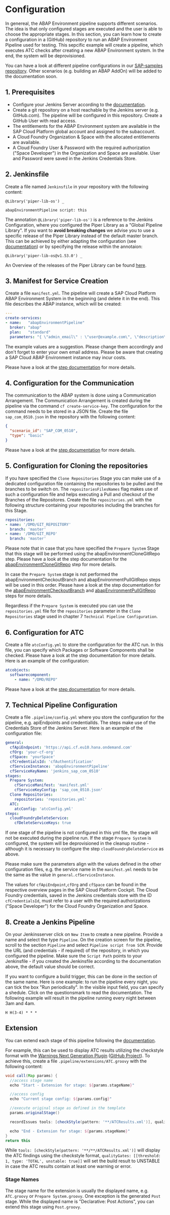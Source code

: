 # Configuration

In genereal, the ABAP Environment pipeline supports different scenarios. The idea is that only configured stages are executed and the user is able to choose the appropriate stages.
In this section, you can learn how to create a configuration in a (GitHub) repository to run an ABAP Environment Pipeline used for testing. This sepcific example will create a pipeline, which executes ATC checks after creating a new ABAP Environment system. In the end, the system will be deprovisioned.

You can have a look at different pipeline configurations in our [SAP-samples repository](https://github.com/SAP-samples/abap-platform-ci-cd-samples).
Other scenarios (e.g. building an ABAP AddOn) will be added to the documentation soon.

## 1. Prerequisites

* Configure your Jenkins Server according to the [documentation](https://sap.github.io/jenkins-library/guidedtour/).
* Create a git repository on a host reachable by the Jenkins server (e.g. GitHub.com). The pipeline will be configured in this repository. Create a GitHub User with read access.
* The entitlements for the ABAP Environment system are available in the SAP Cloud Platform global account and assigned to the subaccount.
* A Cloud Foundry Organization & Space with the allocated entitlements are available.
* A Cloud Foundry User & Password with the required authorization ("Space Developer") in the Organization and Space are available. User and Password were saved in the Jenkins Credentials Store.

## 2. Jenkinsfile

Create a file named `Jenkinsfile` in your repository with the following content:

```
@Library('piper-lib-os') _

abapEnvironmentPipeline script: this
```

The annotation `@Library('piper-lib-os')` is a reference to the Jenkins Configuration, where you configured the Piper Library as a "Global Pipeline Library". If you want to **avoid breaking changes** we advise you to use a specific release of the Piper Library instead of the default master branch. This can be achieved by either adapting the configuration (see [documentation](https://sap.github.io/jenkins-library/infrastructure/customjenkins/#shared-library)) or by specifying the release within the annotaion:

```
@Library('piper-lib-os@v1.53.0') _
```

An Overview of the releases of the Piper Library can be found [here](https://github.com/SAP/jenkins-library/releases).

## 3. Manifest for Service Creation

Create a file `manifest.yml`. The pipeline will create a SAP Cloud Platform ABAP Environment System in the beginning (and delete it in the end). This file describes the ABAP instance, which will be created:

```yaml
---
create-services:
- name:   "abapEnvironmentPipeline"
  broker: "abap"
  plan:   "standard"
  parameters: "{ \"admin_email\" : \"user@example.com\", \"description\" : \"System for ABAP Pipeline\", \"is_development_allowed\" : true, \"sapsystemname\" : \"H02\", \"size_of_persistence\" : 4, \"size_of_runtime\" : 1 }"
```

The example values are a suggestion. Please change them accordingly and don't forget to enter your own email address. Please be aware that creating a SAP Cloud ABAP Environment instance may incur costs.

Please have a look at the [step documentation](https://sap.github.io/jenkins-library/steps/cloudFoundryCreateService/) for more details.

## 4. Configuration for the Communication

The communication to the ABAP system is done using a Communication Arrangement. The Communication Arrangement is created during the pipeline via the command `cf create-service-key`. The configuration for the command needs to be stored in a JSON file. Create the file `sap_com_0510.json` in the repository with the following content:

```json
{
  "scenario_id": "SAP_COM_0510",
  "type": "basic"
}
```

Please have a look at the [step documentation](https://sap.github.io/jenkins-library/steps/cloudFoundryCreateServiceKey/) for more details.

## 5. Configuration for Cloning the repositories

If you have specified the `Clone Repositories` Stage you can make use of a dedicated configuration file containing the repositories to be pulled and the branches to be switch on. The `repositoriesFilesNames` flag makes use of such a configuration file and helps executing a Pull and checkout of the Branches of the Repositores. Create the file `repositories.yml` with the following structure containing your repositories including the branches for this Stage.

```yml
repositories:
- name: '/DMO/GIT_REPOSITORY'
  branch: 'master'
- name: '/DMO/GIT_REPO'
  branch: 'master'
```

Please note that in case that you have specified the `Prepare System` Stage that this stage will be performed using the abapEnvironmentCloneGitRepo step.
Please have a look at the step documentation for the [abapEnvironmentCloneGitRepo](https://sap.github.io/jenkins-library/steps/abapEnvironmentCloneGitRepo/) step for more details.


In case the `Prepare System` stage is not performed the abapEnvironmentCheckoutBranch and abapEnvironmentPullGitRepo steps will be used in this order.
Please have a look at the step documentation for the [abapEnvironmentCheckoutBranch](https://sap.github.io/jenkins-library/steps/abapEnvironmentCheckoutBranch/) and [abapEnvironmentPullGitRepo](https://sap.github.io/jenkins-library/steps/abapEnvironmentPullGitRepo/) steps for more details.

Regardless if the `Prepare System` is executed you can use the `repositories.yml` file for the `repositories` parameter in the `Clone Repositories` stage used in chapter 7 `Technical Pipeline Configuration`.

## 6. Configuration for ATC

Create a file `atcConfig.yml` to store the configuration for the ATC run. In this file, you can specify which Packages or Software Components shall be checked. Please have a look at the step documentation for more details. Here is an example of the configuration:

```yml
atcobjects:
  softwarecomponent:
    - name: "/DMO/REPO"
```

Please have a look at the [step documentation](https://sap.github.io/jenkins-library/steps/abapEnvironmentRunATCCheck/) for more details.

## 7. Technical Pipeline Configuration

Create a file `.pipeline/config.yml` where you store the configuration for the pipeline, e.g. apiEndpoints and credentialIds. The steps make use of the Credentials Store of the Jenkins Server. Here is an example of the configuration file:

```yml
general:
  cfApiEndpoint: 'https://api.cf.eu10.hana.ondemand.com'
  cfOrg: 'your-cf-org'
  cfSpace: 'yourSpace'
  cfCredentialsId: 'cfAuthentification'
  cfServiceInstance: 'abapEnvironmentPipeline'
  cfServiceKeyName: 'jenkins_sap_com_0510'
stages:
  Prepare System:
    cfServiceManifest: 'manifest.yml'
    cfServiceKeyConfig: 'sap_com_0510.json'
  Clone Repositories:
    repositories: 'repositories.yml'
  ATC:
    atcConfig: 'atcConfig.yml'
steps:
  cloudFoundryDeleteService:
    cfDeleteServiceKeys: true
```

If one stage of the pipeline is not configured in this yml file, the stage will not be executed during the pipeline run. If the stage `Prepare System` is configured, the system will be deprovisioned in the cleanup routine - although it is necessary to configure the step `cloudFoundryDeleteService` as above.

Please make sure the parameters align with the values defined in the other configuration files, e.g. the service name in the `manifest.yml` needs to be the same as the value in `general.cfServiceInstance`.

The values for `cfApiEndpoint`,`cfOrg` and `cfSpace` can be found in the respective overview pages in the SAP Cloud Platform Cockpit. The Cloud Foundry credentials, saved in the Jenkins credentials store with the ID `cfCredentialsId`, must refer to a user with the required authorizations ("Space Developer") for the Cloud Foundry Organization and Space.

## 8. Create a Jenkins Pipeline

On your Jenkinsserver click on `New Item` to create a new pipeline. Provide a name and select the type `Pipeline`.
On the creation screen for the pipeline, scroll to the section `Pipeline` and select `Pipeline script from SCM`. Provide the URL (and credentials - if required) of the repository, in which you configured the pipeline. Make sure the `Script Path` points to your Jenkinsfile - if you created the Jenkinsfile according to the documentation above, the default value should be correct.

If you want to configure a build trigger, this can be done in the section of the same name. Here is one example: to run the pipeline every night, you can tick the box "Run periodically". In the visible input field, you can specify a shedule. Click on the questionsmark to read the documentation. The following example will result in the pipeline running every night between 3am and 4am.

```
H H(3-4) * * *
```

## Extension

You can extend each stage of this pipeline following the [documentation](../../extensibility.md).

For example, this can be used to display ATC results utilizing the checkstyle format with the [Warnings Next Generation Plugin](https://www.jenkins.io/doc/pipeline/steps/warnings-ng/#warnings-next-generation-plugin) ([GitHub Project](https://github.com/jenkinsci/warnings-ng-plugin)).
To achieve this, create a file `.pipeline/extensions/ATC.groovy` with the following content:

```groovy
void call(Map params) {
  //access stage name
  echo "Start - Extension for stage: ${params.stageName}"

  //access config
  echo "Current stage config: ${params.config}"

  //execute original stage as defined in the template
  params.originalStage()

  recordIssues tools: [checkStyle(pattern: '**/ATCResults.xml')], qualityGates: [[threshold: 1, type: 'TOTAL', unstable: true]]

  echo "End - Extension for stage: ${params.stageName}"
}
return this
```

While `tools: [checkStyle(pattern: '**/**/ATCResults.xml')]` will display the ATC findings using the checkstyle format, `qualityGates: [[threshold: 1, type: 'TOTAL', unstable: true]]` will set the build result to UNSTABLE in case the ATC results contain at least one warning or error.

### Stage Names

The stage name for the extension is usually the displayed name, e.g. `ATC.groovy` or `Prepare System.groovy`. One exception is the generated `Post` stage. While the displayed name is "Declarative: Post Actions", you can extend this stage using `Post.groovy`.
